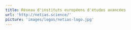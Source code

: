 ```yaml
---
title: Réseau d'instituts européens d'études avancées
url: 'http://netias.science/'
picture: 'images/logos/netias-logo.jpg'
---
```

